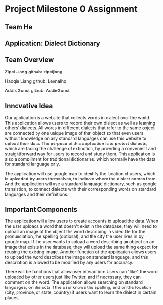 # Project Milestone 0 Assignment #
## Team He ##
## Application: Dialect Dictionary ##
## Team Overview ##
Zipei Jiang github: zipeijiang

Haoqin Liang github: Leonalhq

Addis Gunst github: AddieGunst
## Innovative Idea ##
Our application is a website that collects words in dialect over the world. This application allows users to record their own dialect as well as learning others' dialects. All words in different dialects that refer to the same object are connected by one unique image of that object so that even users without knowledge on any standard languages can use this website to upload their data. The purpose of this application is to protect dialects, which are facing the challenge of extinction, by providing a convenient and straightforward way for users to record and study them. This application is also a compliment for traditional dictionaries, which normally have the data for standard language only.

The application will use google map to identify the location of users, which is uploaded by users themselves, to indicate where the dialect comes from. And the application will use a standard language dictionary, such as google translation, to connect dialects with their corresponding words on standard languages and their definitions.
## Important Components ##
The application will allow users to create accounts to upload the data. When the user uploads a word that doesn't exist in the database, they will need to upload an image of the object the word describing, a video file for the pronunciation, the spelling (optional), and the city the user lives in by google map. If the user wants to upload a word describing an object on an image that exists in the database, they will upload the same thing expect for reusing the existing image. Another function of the application allows users to upload the word describes the image on standard language, and this description is allowed to be modified by any users for accuracy. 

There will be functions that allow user interaction: Users can "like" the word uploaded by other users just like Twitter, and if necessary, they can comment on the word. The application allows searching on standard languages, on dialects if the user knows the spelling, and on the location (city, province, or state, country) if users want to learn the dialect in certain places.